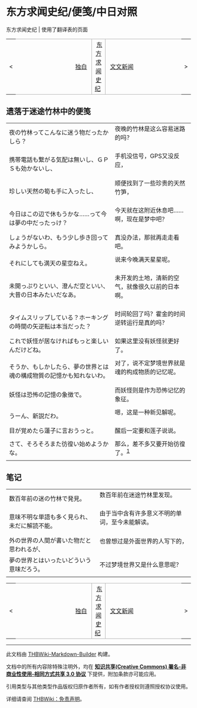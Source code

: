 # 东方求闻史纪/便笺/中日对照

<!-- source html: G:\repos\THBWiki-Markdown-Builder\THBWikiMarkdown\Temp\main\8\87\ns0%3A%E4%B8%9C%E6%96%B9%E6%B1%82%E9%97%BB%E5%8F%B2%E7%BA%AA%2F%E4%BE%BF%E7%AC%BA%2F%E4%B8%AD%E6%97%A5%E5%AF%B9%E7%85%A7.html -->

东方求闻史纪 | 使用了翻译表的页面

<center>

<table>
<tbody><tr>
<td>&lt;
</td>
<td style="border-top: 1px solid #aaaaaa; border-bottom: 1px solid #aaaaaa; width: 50%; text-align: right"><a href="./东方求闻史纪-独白-中日对照.md" title="东方求闻史纪/独白/中日对照">独白</a>&#160;
</td>
<td style="text-align: center; border-left: 1px solid #aaaaaa; border-right: 1px solid #aaaaaa; border-top: 1px solid #aaaaaa; border-bottom: 1px solid #aaaaaa;">&#160;<a href="./东方求闻史纪.md" title="东方求闻史纪">东方求闻史纪</a>&#160;
</td>
<td style="border-top: 1px solid #aaaaaa; border-bottom: 1px solid #aaaaaa; width: 50%; text-align: left">&#160;<a href="./东方求闻史纪-文文新闻-中日对照.md" title="东方求闻史纪/文文新闻/中日对照">文文新闻</a>
</td>
<td>&gt;
</td></tr></tbody></table>

  
</center>

## 遗落于迷途竹林中的便笺

<table><tbody><tr class="tt-content" id="遗落于迷途竹林中的便笺-1" data-pos="&#91;&quot;\u9057\u843d\u4e8e\u8ff7\u9014\u7af9\u6797\u4e2d\u7684\u4fbf\u7b3a&quot;,1&#93;"><td class="tt-ja" lang="ja"><div class="poem">夜の竹林ってこんなに迷う物だったかしら？</div></td><td class="tt-zh" lang="zh"><div class="poem">夜晚的竹林是这么容易迷路的吗？<br><br></div></td></tr><tr class="tt-content" id="遗落于迷途竹林中的便笺-2" data-pos="&#91;&quot;\u9057\u843d\u4e8e\u8ff7\u9014\u7af9\u6797\u4e2d\u7684\u4fbf\u7b3a&quot;,2&#93;"><td class="tt-ja" lang="ja"><div class="poem">携帯電話も繋がる気配は無いし、ＧＰＳも効かないし、</div></td><td class="tt-zh" lang="zh"><div class="poem">手机没信号，GPS又没反应，<br><br></div></td></tr><tr class="tt-content" id="遗落于迷途竹林中的便笺-3" data-pos="&#91;&quot;\u9057\u843d\u4e8e\u8ff7\u9014\u7af9\u6797\u4e2d\u7684\u4fbf\u7b3a&quot;,3&#93;"><td class="tt-ja" lang="ja"><div class="poem">珍しい天然の筍も手に入ったし、</div></td><td class="tt-zh" lang="zh"><div class="poem">顺便找到了一些珍贵的天然竹笋，<br><br></div></td></tr><tr class="tt-content" id="遗落于迷途竹林中的便笺-4" data-pos="&#91;&quot;\u9057\u843d\u4e8e\u8ff7\u9014\u7af9\u6797\u4e2d\u7684\u4fbf\u7b3a&quot;,4&#93;"><td class="tt-ja" lang="ja"><div class="poem">今日はこの辺で休もうかな……って今は夢の中だったっけ？</div></td><td class="tt-zh" lang="zh"><div class="poem">今天就在这附近休息吧……啊，现在是梦中吧？<br><br></div></td></tr><tr class="tt-content" id="遗落于迷途竹林中的便笺-5" data-pos="&#91;&quot;\u9057\u843d\u4e8e\u8ff7\u9014\u7af9\u6797\u4e2d\u7684\u4fbf\u7b3a&quot;,5&#93;"><td class="tt-ja" lang="ja"><div class="poem">しょうがないわ、もう少し歩き回ってみようかしら。</div></td><td class="tt-zh" lang="zh"><div class="poem">真没办法，那就再走走看吧。<br></div></td></tr><tr class="tt-text-header" id="遗落于迷途竹林中的便笺-6" data-pos="&#91;&quot;\u9057\u843d\u4e8e\u8ff7\u9014\u7af9\u6797\u4e2d\u7684\u4fbf\u7b3a&quot;,6&#93;"><td colspan="2" class="tt-text" lang="zh"><div class="poem"></div></td></tr><tr class="tt-content" id="遗落于迷途竹林中的便笺-7" data-pos="&#91;&quot;\u9057\u843d\u4e8e\u8ff7\u9014\u7af9\u6797\u4e2d\u7684\u4fbf\u7b3a&quot;,7&#93;"><td class="tt-ja" lang="ja"><div class="poem">それにしても満天の星空ねえ。</div></td><td class="tt-zh" lang="zh"><div class="poem">说来今晚满天星星呢。<br><br></div></td></tr><tr class="tt-content" id="遗落于迷途竹林中的便笺-8" data-pos="&#91;&quot;\u9057\u843d\u4e8e\u8ff7\u9014\u7af9\u6797\u4e2d\u7684\u4fbf\u7b3a&quot;,8&#93;"><td class="tt-ja" lang="ja"><div class="poem">未開っぷりといい、澄んだ空といい、大昔の日本みたいだなあ。</div></td><td class="tt-zh" lang="zh"><div class="poem">未开发的土地，清新的空气，就像很久以前的日本啊。<br><br></div></td></tr><tr class="tt-content" id="遗落于迷途竹林中的便笺-9" data-pos="&#91;&quot;\u9057\u843d\u4e8e\u8ff7\u9014\u7af9\u6797\u4e2d\u7684\u4fbf\u7b3a&quot;,9&#93;"><td class="tt-ja" lang="ja"><div class="poem">タイムスリップしている？ホーキングの時間の矢逆転は本当だった？</div></td><td class="tt-zh" lang="zh"><div class="poem">时间轮回了吗？霍金的时间逆转运行是真的吗？<br><br></div></td></tr><tr class="tt-content" id="遗落于迷途竹林中的便笺-10" data-pos="&#91;&quot;\u9057\u843d\u4e8e\u8ff7\u9014\u7af9\u6797\u4e2d\u7684\u4fbf\u7b3a&quot;,10&#93;"><td class="tt-ja" lang="ja"><div class="poem">これで妖怪が居なければもっと楽しいんだけどね。</div></td><td class="tt-zh" lang="zh"><div class="poem">如果这里没有妖怪就更好了。<br></div></td></tr><tr class="tt-text-header" id="遗落于迷途竹林中的便笺-11" data-pos="&#91;&quot;\u9057\u843d\u4e8e\u8ff7\u9014\u7af9\u6797\u4e2d\u7684\u4fbf\u7b3a&quot;,11&#93;"><td colspan="2" class="tt-text" lang="zh"><div class="poem"></div></td></tr><tr class="tt-content" id="遗落于迷途竹林中的便笺-12" data-pos="&#91;&quot;\u9057\u843d\u4e8e\u8ff7\u9014\u7af9\u6797\u4e2d\u7684\u4fbf\u7b3a&quot;,12&#93;"><td class="tt-ja" lang="ja"><div class="poem">そうか、もしかしたら、夢の世界とは魂の構成物質の記憶かも知れないわ。</div></td><td class="tt-zh" lang="zh"><div class="poem">对了，说不定梦境世界就是魂的构成物质的记忆呢。<br><br></div></td></tr><tr class="tt-content" id="遗落于迷途竹林中的便笺-13" data-pos="&#91;&quot;\u9057\u843d\u4e8e\u8ff7\u9014\u7af9\u6797\u4e2d\u7684\u4fbf\u7b3a&quot;,13&#93;"><td class="tt-ja" lang="ja"><div class="poem">妖怪は恐怖の記憶の象徴で。</div></td><td class="tt-zh" lang="zh"><div class="poem">而妖怪则是作为恐怖记忆的象征。<br></div></td></tr><tr class="tt-text-header" id="遗落于迷途竹林中的便笺-14" data-pos="&#91;&quot;\u9057\u843d\u4e8e\u8ff7\u9014\u7af9\u6797\u4e2d\u7684\u4fbf\u7b3a&quot;,14&#93;"><td colspan="2" class="tt-text" lang="zh"><div class="poem"></div></td></tr><tr class="tt-content" id="遗落于迷途竹林中的便笺-15" data-pos="&#91;&quot;\u9057\u843d\u4e8e\u8ff7\u9014\u7af9\u6797\u4e2d\u7684\u4fbf\u7b3a&quot;,15&#93;"><td class="tt-ja" lang="ja"><div class="poem">うーん、新説だわ。</div></td><td class="tt-zh" lang="zh"><div class="poem">嗯，这是一种新见解呢。<br><br></div></td></tr><tr class="tt-content" id="遗落于迷途竹林中的便笺-16" data-pos="&#91;&quot;\u9057\u843d\u4e8e\u8ff7\u9014\u7af9\u6797\u4e2d\u7684\u4fbf\u7b3a&quot;,16&#93;"><td class="tt-ja" lang="ja"><div class="poem">目が覚めたら蓮子に言おうっと。</div></td><td class="tt-zh" lang="zh"><div class="poem">醒后一定要和莲子说说。<br></div></td></tr><tr class="tt-text-header" id="遗落于迷途竹林中的便笺-17" data-pos="&#91;&quot;\u9057\u843d\u4e8e\u8ff7\u9014\u7af9\u6797\u4e2d\u7684\u4fbf\u7b3a&quot;,17&#93;"><td colspan="2" class="tt-text" lang="zh"><div class="poem"></div></td></tr><tr class="tt-content" id="遗落于迷途竹林中的便笺-18" data-pos="&#91;&quot;\u9057\u843d\u4e8e\u8ff7\u9014\u7af9\u6797\u4e2d\u7684\u4fbf\u7b3a&quot;,18&#93;"><td class="tt-ja" lang="ja"><div class="poem">さて、そろそろまた彷徨い始めようかな。</div></td><td class="tt-zh" lang="zh"><div class="poem">那么，差不多又要开始彷徨了。<sup id="cite_ref-1" class="reference"><a href="#cite_note-1">1</a></sup></div></td></tr><tr class="tt-text-header" id="遗落于迷途竹林中的便笺-19" data-pos="&#91;&quot;\u9057\u843d\u4e8e\u8ff7\u9014\u7af9\u6797\u4e2d\u7684\u4fbf\u7b3a&quot;,19&#93;"><td colspan="2" class="tt-text" lang="zh"><div class="poem"></div></td></tr></tbody></table>



## 笔记

<table><tbody><tr class="tt-content" id="笔记-1" data-pos="&#91;&quot;\u7b14\u8bb0&quot;,1&#93;"><td class="tt-ja" lang="ja"><div class="poem">数百年前の迷の竹林で発見。</div></td><td class="tt-zh" lang="zh"><div class="poem">数百年前在迷途竹林里发现。<br><br></div></td></tr><tr class="tt-content" id="笔记-2" data-pos="&#91;&quot;\u7b14\u8bb0&quot;,2&#93;"><td class="tt-ja" lang="ja"><div class="poem">意味不明な単語も多く見られ、未だに解読不能。</div></td><td class="tt-zh" lang="zh"><div class="poem">由于当中含有许多意义不明的单词，至今未能解读。<br><br></div></td></tr><tr class="tt-content" id="笔记-3" data-pos="&#91;&quot;\u7b14\u8bb0&quot;,3&#93;"><td class="tt-ja" lang="ja"><div class="poem">外の世界の人間が書いた物だと思われるが、</div></td><td class="tt-zh" lang="zh"><div class="poem">也曾想过是外面世界的人写下的，<br><br></div></td></tr><tr class="tt-content" id="笔记-4" data-pos="&#91;&quot;\u7b14\u8bb0&quot;,4&#93;"><td class="tt-ja" lang="ja"><div class="poem">夢の世界とはいったいどういう意味だろう。</div></td><td class="tt-zh" lang="zh"><div class="poem">不过梦境世界又是什么意思呢？</div></td></tr><tr class="tt-text-header" id="笔记-5" data-pos="&#91;&quot;\u7b14\u8bb0&quot;,5&#93;"><td colspan="2" class="tt-text" lang="zh"><div class="poem"></div></td></tr></tbody></table>


<center>

<table>
<tbody><tr>
<td>&lt;
</td>
<td style="border-top: 1px solid #aaaaaa; border-bottom: 1px solid #aaaaaa; width: 50%; text-align: right"><a href="./东方求闻史纪-独白-中日对照.md" title="东方求闻史纪/独白/中日对照">独白</a>&#160;
</td>
<td style="text-align: center; border-left: 1px solid #aaaaaa; border-right: 1px solid #aaaaaa; border-top: 1px solid #aaaaaa; border-bottom: 1px solid #aaaaaa;">&#160;<a href="./东方求闻史纪.md" title="东方求闻史纪">东方求闻史纪</a>&#160;
</td>
<td style="border-top: 1px solid #aaaaaa; border-bottom: 1px solid #aaaaaa; width: 50%; text-align: left">&#160;<a href="./东方求闻史纪-文文新闻-中日对照.md" title="东方求闻史纪/文文新闻/中日对照">文文新闻</a>
</td>
<td>&gt;
</td></tr></tbody></table>

  
</center>

[^cite_note-1]: 这是音乐CD《[夢違科学世紀　～ Changeability of Strange Dream.](./梦违科学世纪-附带故事.md)》所附赠的故事中，玛艾露贝莉·赫恩留下的便笺（详细内容请见第四支曲子的故事）。

  
  

  





---

此文档由 [THBWiki-Markdown-Builder](https://github.com/Delsin-Yu/THBWiki-Markdown-Builder) 构建。

文档中的所有内容除特殊注明外，均在 [**知识共享(Creative Commons) 署名-非商业性使用-相同方式共享 3.0 协议**](https://creativecommons.org/licenses/by-sa/3.0/deed.zh-hans) 下提供，附加条款亦可能应用。

引用类型与其他类型作品版权归原作者所有，如有作者授权则遵照授权协议使用。

详细请查阅 [THBWiki：免责声明](https://thbwiki.cc/THBWiki:%E5%85%8D%E8%B4%A3%E5%A3%B0%E6%98%8E)。

